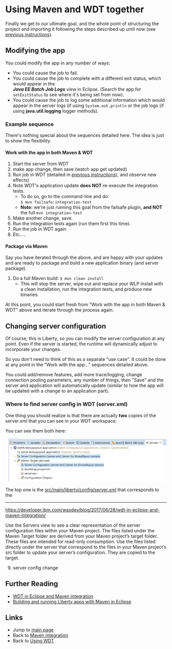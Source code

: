 # Using Maven and WDT together

Finally we get to our ultimate goal, and the whole point of structuring the project and importing it following the steps described up until now (see [previous instructions][wdt]).

## Modifying the app

You could modify the app in any number of ways:
* You could cause the job to fail.   
* You could cause the job to complete with a different exit status, which would appear in the  
***Java EE Batch Job Logs*** view in Eclipse.   (Search the app for `setExitStatus` to see where it's being set from now).
* You could cause the job to log some additional information which would appear in the server logs (if using `System.out.println` or the job logs (if using **java.util.logging** logger methods). 

### Example sequence  
There's nothing special about the sequences detailed here.  The idea is just to show the flexibility.

#### Work with the app in both Maven & WDT
1. Start the server from WDT 
1. make app change, then save (watch app get updated)
1. Run job in WDT (detailed in [previous instructions][wdt]), and observe new effects)
1. Note WDT's application update **does NOT** re-execute the integration tests.
	* To do so, go to the command-line and do:  
	`$ mvn failsafe:integration-test`
	* **Note:** we're just running this goal from the failsafe plugin, **and NOT** the full `mvn integration-test`
1. Make another change, save.
1. Run the integration tests again (run them first this time). 
1. Run the job in WDT again
1. Etc.....  
  
#### Package via Maven

Say you have iterated through the above, and are happy with your updates and are ready to package and build a new application binary (and server package). 
 
1. Do a full Maven build:
`$ mvn clean install`
	* This will stop the server, wipe out and replace your WLP install with a clean installation, run the integration tests, and produce new binaries.
	
At this point, you could start fresh from "Work with the app in both Maven & WDT" above and iterate through the process again. 

## Changing server configuration

Of course, this is Liberty, so you can modify the server configuration at any point. Even if the server is started, the runtime will dynamically adjust to incorporate your changes.   

So you don't need to think of this as a separate "use case".  It could be done at any point in the "Work with the app..." sequences detailed above.

You could add/remove features, add more trace/logging, change connection pooling parameters, any number of things, then "Save" and the server and application will automatically update (similar to how the app will be updated with a change to an application part). 

### Where to find server config in WDT (server.xml)

One thing you should realize is that there are actually **two** copies of the server.xml that you can see in your WDT workspace.

You can see them both here:

![serverConfig Image](images/serverConfig.png)  

The top one is the [src/main/liberty/config/server.xml](../src/main/liberty/config/server.xml) that corresponds to the 
  
----
https://developer.ibm.com/wasdev/blog/2017/06/28/wdt-in-eclipse-and-maven-integration/

Use the Servers view to see a clear representation of the server configuration files within your Maven project. The files listed under the Maven Target folder are derived from your Maven project’s target folder. These files are intended for read-only consumption. Use the files listed directly under the server that correspond to the files in your Maven project’s src folder to update your server’s configuration. They are copied to the target.

9. server config change

## Further Reading
* [WDT in Eclipse and Maven integration][wdt-mvn-1]
* [Building and running Liberty apps with Maven in Eclipse][wdt-mvn-2]

## Links
* Jump to [main page](/README.md)
* Back to [Maven integration](/docs/Maven-integration.md)
* Back to [Using WDT]()


[wdt]: /docs/Using-WDT.md  "Using WDT"
[wdt-mvn-1]: https://developer.ibm.com/wasdev/blog/2017/06/28/wdt-in-eclipse-and-maven-integration "WDT in Eclipse and Maven integration"
[wdt-mvn-2]: https://developer.ibm.com/wasdev/docs/building-liberty-apps-maven-in-eclipse/ "Building and running Liberty apps with Maven in Eclipse"
